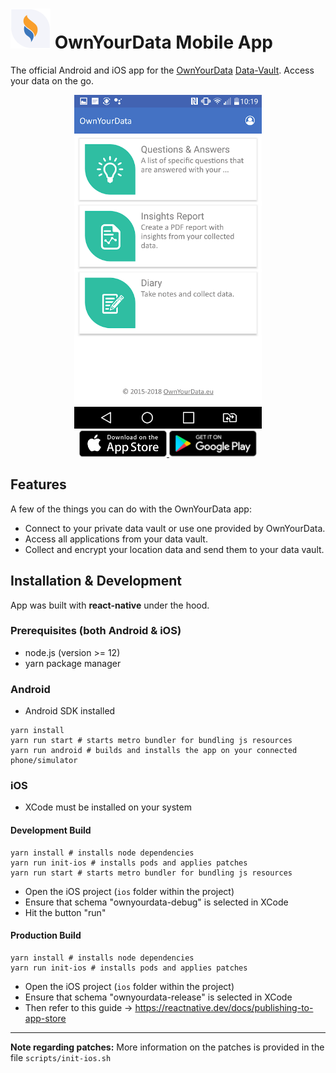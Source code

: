# <img src="https://raw.githubusercontent.com/OwnYourData/oyd-mobile2/master/res/app-icon.png" width="64"> OwnYourData Mobile App

The official Android and iOS app for the [OwnYourData](https://www.ownyourdata.eu/) [Data-Vault](https://data-vault.eu/). Access your data on the go.

<p align="center">
  <img alt="App screenshot, showing overview of data vault" title="App screenshot" src="https://raw.githubusercontent.com/OwnYourData/oyd-mobile2/master/res/app-screenshot-1.png" width="300" />

  <br>

  <a href="https://apps.apple.com/at/app/ownyourdata/id1176891221">
    <img alt="Download on the App Store" title="App Store" src="https://raw.githubusercontent.com/OwnYourData/oyd-mobile2/master/res/apple-app-store-badge.png" width="140">
  </a>

  <a href="https://play.google.com/store/apps/details?id=com.ownyourdata">
    <img alt="Get it on Google Play" title="Google Play" src="https://raw.githubusercontent.com/OwnYourData/oyd-mobile2/master/res/google-play-store-badge.png" width="140">
  </a>
</p>

## Features

A few of the things you can do with the OwnYourData app:

* Connect to your private data vault or use one provided by OwnYourData.
* Access all applications from your data vault.
* Collect and encrypt your location data and send them to your data vault.

## Installation & Development

App was built with **react-native** under the hood.

### Prerequisites (both Android & iOS)

* node.js (version >= 12)
* yarn package manager

### Android

* Android SDK installed

```shell
yarn install
yarn run start # starts metro bundler for bundling js resources
yarn run android # builds and installs the app on your connected phone/simulator
```

### iOS

* XCode must be installed on your system

#### Development Build

```shell
yarn install # installs node dependencies
yarn run init-ios # installs pods and applies patches
yarn run start # starts metro bundler for bundling js resources
```

* Open the iOS project (`ios` folder within the project)
* Ensure that schema "ownyourdata-debug" is selected in XCode
* Hit the button "run"

#### Production Build

```shell
yarn install # installs node dependencies
yarn run init-ios # installs pods and applies patches
````
* Open the iOS project (`ios` folder within the project)
* Ensure that schema "ownyourdata-release" is selected in XCode
* Then refer to this guide -> https://reactnative.dev/docs/publishing-to-app-store

---

**Note regarding patches:** More information on the patches is provided in the file `scripts/init-ios.sh`